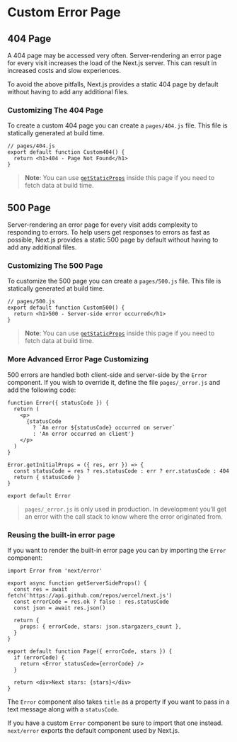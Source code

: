 Custom Error Page
=================

404 Page
--------

A 404 page may be accessed very often. Server-rendering an error page for every visit increases the load of the Next.js server. This can result in increased costs and slow experiences.

To avoid the above pitfalls, Next.js provides a static 404 page by default without having to add any additional files.

### Customizing The 404 Page

To create a custom 404 page you can create a `pages/404.js` file. This file is statically generated at build time.

    // pages/404.js
    export default function Custom404() {
      return <h1>404 - Page Not Found</h1>
    }

> **Note**: You can use [`getStaticProps`](/docs/basic-features/data-fetching.md#getstaticprops-static-generation) inside this page if you need to fetch data at build time.

500 Page
--------

Server-rendering an error page for every visit adds complexity to responding to errors. To help users get responses to errors as fast as possible, Next.js provides a static 500 page by default without having to add any additional files.

### Customizing The 500 Page

To customize the 500 page you can create a `pages/500.js` file. This file is statically generated at build time.

    // pages/500.js
    export default function Custom500() {
      return <h1>500 - Server-side error occurred</h1>
    }

> **Note**: You can use [`getStaticProps`](/docs/basic-features/data-fetching.md#getstaticprops-static-generation) inside this page if you need to fetch data at build time.

### More Advanced Error Page Customizing

500 errors are handled both client-side and server-side by the `Error` component. If you wish to override it, define the file `pages/_error.js` and add the following code:

    function Error({ statusCode }) {
      return (
        <p>
          {statusCode
            ? `An error ${statusCode} occurred on server`
            : 'An error occurred on client'}
        </p>
      )
    }

    Error.getInitialProps = ({ res, err }) => {
      const statusCode = res ? res.statusCode : err ? err.statusCode : 404
      return { statusCode }
    }

    export default Error

> `pages/_error.js` is only used in production. In development you’ll get an error with the call stack to know where the error originated from.

### Reusing the built-in error page

If you want to render the built-in error page you can by importing the `Error` component:

    import Error from 'next/error'

    export async function getServerSideProps() {
      const res = await fetch('https://api.github.com/repos/vercel/next.js')
      const errorCode = res.ok ? false : res.statusCode
      const json = await res.json()

      return {
        props: { errorCode, stars: json.stargazers_count },
      }
    }

    export default function Page({ errorCode, stars }) {
      if (errorCode) {
        return <Error statusCode={errorCode} />
      }

      return <div>Next stars: {stars}</div>
    }

The `Error` component also takes `title` as a property if you want to pass in a text message along with a `statusCode`.

If you have a custom `Error` component be sure to import that one instead. `next/error` exports the default component used by Next.js.
